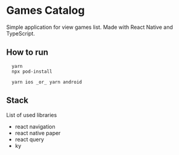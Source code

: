 # Games Catalog

Simple application for view games list.
Made with React Native and TypeScript.

## How to run
```
  yarn
  npx pod-install

  yarn ios _or_ yarn android
```

## Stack
List of used libraries

- react navigation
- react native paper
- react query
- ky